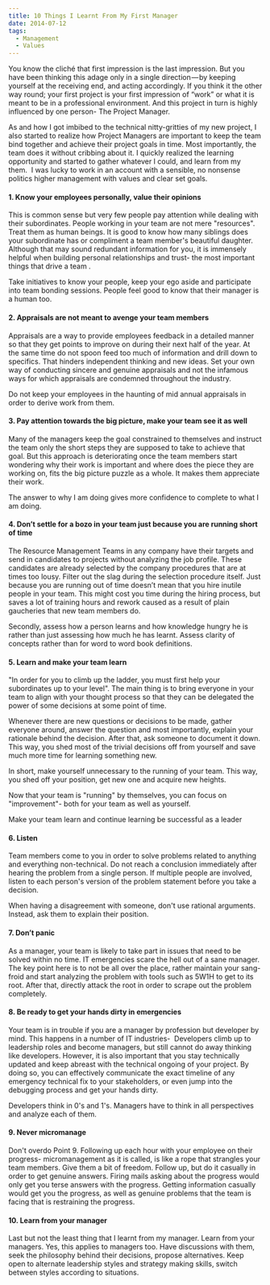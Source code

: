 ```yaml
---
title: 10 Things I Learnt From My First Manager
date: 2014-07-12
tags:
  - Management
  - Values
---
```


You know the cliché that first impression is the last impression. But you have been thinking this adage only in a single direction — by keeping yourself at the receiving end, and acting accordingly. If you think it the other way round; your first project is your first impression of “work” or what it is meant to be in a professional environment. And this project in turn is highly influenced by one person- The Project Manager.

As and how I got imbibed to the technical nitty-gritties of my new project, I also started to realize how Project Managers are important to keep the team bind together and achieve their project goals in time. Most importantly, the team does it without cribbing about it. I quickly realized the learning opportunity and started to gather whatever I could, and learn from my them.  I was lucky to work in an account with a sensible, no nonsense politics higher management with values and clear set goals.

#### 1. Know your employees personally, value their opinions

This is common sense but very few people pay attention while dealing with their subordinates. People working in your team are not mere "resources". Treat them as human beings. It is good to know how many siblings does your subordinate has or compliment a team member's beautiful daughter. Although that may sound redundant information for you, it is immensely helpful when building personal relationships and trust- the most important things that drive a team .

Take initiatives to know your people, keep your ego aside and participate into team bonding sessions. People feel good to know that their manager is a human too.

#### 2. Appraisals are not meant to avenge your team members

Appraisals are a way to provide employees feedback in a detailed manner so that they get points to improve on during their next half of the year. At the same time do not spoon feed too much of information and drill down to specifics. That hinders independent thinking and new ideas. Set your own way of conducting sincere and genuine appraisals and not the infamous ways for which appraisals are condemned throughout the industry.

Do not keep your employees in the haunting of mid annual appraisals in order to derive work from them.

#### 3. Pay attention towards the big picture, make your team see it as well

Many of the managers keep the goal constrained to themselves and instruct the team only the short steps they are supposed to take to achieve that goal. But this approach is deteriorating once the team members start wondering why their work is important and where does the piece they are working on, fits the big picture puzzle as a whole. It makes them appreciate their work.

The answer to why I am doing gives more confidence to complete to what I am doing.

#### 4. Don’t settle for a bozo in your team just because you are running short of time

The Resource Management Teams in any company have their targets and send in candidates to projects without analyzing the job profile. These candidates are already selected by the company procedures that are at times too lousy. Filter out the slag during the selection procedure itself. Just because you are running out of time doesn’t mean that you hire inutile people in your team. This might cost you time during the hiring process, but saves a lot of training hours and rework caused as a result of plain gaucheries that new team members do.

Secondly, assess how a person learns and how knowledge hungry he is rather than just assessing how much he has learnt. Assess clarity of concepts rather than for word to word book definitions.

#### 5. Learn and make your team learn

"In order for you to climb up the ladder, you must first help your subordinates up to your level". The main thing is to bring everyone in your team to align with your thought process so that they can be delegated the power of some decisions at some point of time.

Whenever there are new questions or decisions to be made, gather everyone around, answer the question and most importantly, explain your rationale behind the decision. After that, ask someone to document it down. This way, you shed most of the trivial decisions off from yourself and save much more time for learning something new.

In short, make yourself unnecessary to the running of your team. This way, you shed off your position, get new one and acquire new heights.

Now that your team is "running" by themselves, you can focus on "improvement"- both for your team as well as yourself.

Make your team learn and continue learning be successful as a leader

#### 6. Listen

Team members come to you in order to solve problems related to anything and everything non-technical. Do not reach a conclusion immediately after hearing the problem from a single person. If multiple people are involved, listen to each person's version of the problem statement before you take a decision.

When having a disagreement with someone, don't use rational arguments. Instead, ask them to explain their position.

#### 7. Don’t panic

As a manager, your team is likely to take part in issues that need to be solved within no time. IT emergencies scare the hell out of a sane manager. The key point here is to not be all over the place, rather maintain your sang-froid and start analyzing the problem with tools such as 5W1H to get to its root. After that, directly attack the root in order to scrape out the problem completely.

#### 8. Be ready to get your hands dirty in emergencies

Your team is in trouble if you are a manager by profession but developer by mind. This happens in a number of IT industries-  Developers climb up to leadership roles and become managers, but still cannot do away thinking like developers. However, it is also important that you stay technically updated and keep abreast with the technical ongoing of your project. By doing so, you can effectively communicate the exact timeline of any emergency technical fix to your stakeholders, or even jump into the debugging process and get your hands dirty.

Developers think in 0's and 1's. Managers have to think in all perspectives and analyze each of them.

#### 9. Never micromanage

Don't overdo Point 9. Following up each hour with your employee on their progress- micromanagement as it is called, is like a rope that strangles your team members. Give them a bit of freedom. Follow up, but do it casually in order to get genuine answers. Firing mails asking about the progress would only get you terse answers with the progress. Getting information casually would get you the progress, as well as genuine problems that the team is facing that is restraining the progress.

#### 10. Learn from your manager

Last but not the least thing that I learnt from my manager. Learn from your managers. Yes, this applies to managers too. Have discussions with them, seek the philosophy behind their decisions, propose alternatives. Keep open to alternate leadership styles and strategy making skills, switch between styles according to situations.
